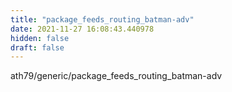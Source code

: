 ```yaml
---
title: "package_feeds_routing_batman-adv"
date: 2021-11-27 16:08:43.440978
hidden: false
draft: false
---
```


ath79/generic/package_feeds_routing_batman-adv

